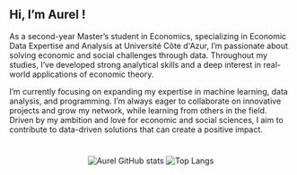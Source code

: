 ## **Hi, I’m Aurel !**

As a second-year Master’s student in Economics, specializing in Economic Data Expertise and Analysis at Université Côte d'Azur, I’m passionate about solving economic and social challenges through data. Throughout my studies, I’ve developed strong analytical skills and a deep interest in real-world applications of economic theory.

I’m currently focusing on expanding my expertise in machine learning, data analysis, and programming. I’m always eager to collaborate on innovative projects and grow my network, while learning from others in the field. Driven by my ambition and love for economic and social sciences, I aim to contribute to data-driven solutions that can create a positive impact.

# 

<!---
![Aurel GitHub stats](https://github-readme-stats.vercel.app/api?username=aurvl&show_icons=true&theme=dark)
![Top Langs](https://github-readme-stats.vercel.app/api/top-langs/?username=aurvl&layout=compact&theme=dark)
--->

<p align="center">
  <img src="https://github-readme-stats.vercel.app/api?username=aurvl&show_icons=true&theme=dark" alt="Aurel GitHub stats" />
  <img src="https://github-readme-stats.vercel.app/api/top-langs/?username=aurvl&layout=compact&theme=dark" alt="Top Langs" />
</p>

